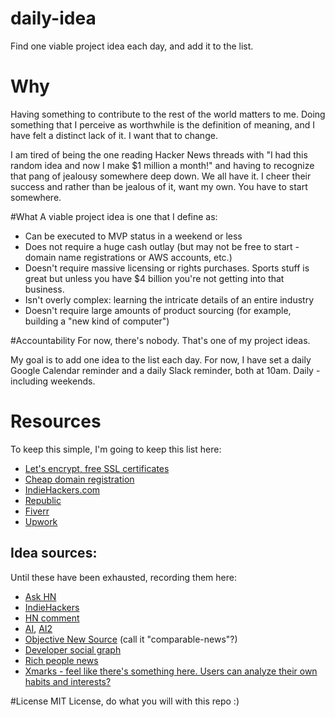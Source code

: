 # daily-idea
Find one viable project idea each day, and add it to the list.

# Why
Having something to contribute to the rest of the world matters to me. Doing something that I perceive as worthwhile is the definition of meaning, and I have felt a distinct lack of it. I want that to change.

I am tired of being the one reading Hacker News threads with "I had this random idea and now I make $1 million a month!" and having to recognize that pang of jealousy somewhere deep down. We all have it. I cheer their success and rather than be jealous of it, want my own. You have to start somewhere.

#What
A viable project idea is one that I define as:
- Can be executed to MVP status in a weekend or less
- Does not require a huge cash outlay (but may not be free to start - domain name registrations or AWS accounts, etc.)
- Doesn't require massive licensing or rights purchases. Sports stuff is great but unless you have $4 billion you're not getting into that business.
- Isn't overly complex: learning the intricate details of an entire industry
- Doesn't require large amounts of product sourcing (for example, building a "new kind of computer")

#Accountability
For now, there's nobody. That's one of my project ideas.

My goal is to add one idea to the list each day. For now, I have set a daily Google Calendar reminder and a daily Slack reminder, both at 10am. Daily - including weekends.

# Resources
To keep this simple, I'm going to keep this list here:
- [Let's encrypt, free SSL certificates](https://letsencrypt.org/)
- [Cheap domain registration](https://www.namecheap.com/)
- [IndieHackers.com](https://www.indiehackers.com/)
- [Republic](https://republic.co/)
- [Fiverr](https://www.fiverr.com/)
- [Upwork](https://www.upwork.com)

## Idea sources:
Until these have been exhausted, recording them here:
- [Ask HN](https://news.ycombinator.com/item?id=12670731)
- [IndieHackers](https://www.indiehackers.com/forum/post/-KS11_6WiP7kOg_PAuk_)
- [HN comment](https://news.ycombinator.com/item?id=12570324)
- [AI](https://news.ycombinator.com/item?id=12669632), [AI2](https://news.ycombinator.com/item?id=12667761)
- [Objective New Source](https://news.ycombinator.com/item?id=12581292) (call it "comparable-news"?)
- [Developer social graph](https://news.ycombinator.com/item?id=12570132)
- [Rich people news](https://github.com/napolux/1000ideas/blob/master/ideas/luxury_news_for_rich_people/README.md)
- [Xmarks - feel like there's something here. Users can analyze their own habits and interests?](https://www.xmarks.com/)

#License
MIT License, do what you will with this repo :)
